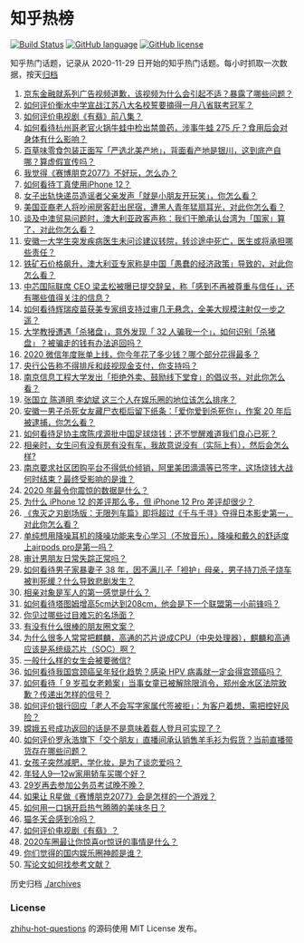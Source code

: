 # 知乎热榜
[![Build Status](https://github.com/ToWeLong/zhihu-hot-questions/workflows/CI/badge.svg)](https://github.com/ToWeLong/zhihu-hot-questions/actions)
[![GitHub language](https://img.shields.io/badge/language-golang-orange.svg)](https://golang.org/)
[![GitHub license](https://img.shields.io/github/license/ToWeLong/zhihu-hot-questions)](https://github.com/ToWeLong/zhihu-hot-questions/blob/main/LICENSE)

知乎热门话题，记录从 2020-11-29 日开始的知乎热门话题。每小时抓取一次数据，按天[归档](./archives)

<!-- BEGIN -->

1. [京东金融就系列广告视频道歉，该视频为什么会引起不适？暴露了哪些问题？](https://www.zhihu.com/question/434812647)
1. [如何评价衡水中学宣战江苏八大名校誓要摘得一月八省联考冠军？](https://www.zhihu.com/question/434940763)
1. [如何评价电视剧《有翡》前八集？](https://www.zhihu.com/question/434961707)
1. [如何看待杭州哥老官火锅牛蛙中检出禁兽药，涉事牛蛙 275 斤？食用后会对身体有什么影响？](https://www.zhihu.com/question/435097919)
1. [百草味零食包装正面写「严选北美产地」，背面看产地是银川，这到底产自哪？算虚假宣传吗？](https://www.zhihu.com/question/435073528)
1. [我觉得《赛博朋克2077》不好玩，怎么办？](https://www.zhihu.com/question/434263653)
1. [如何看待丁真使用iPhone 12？](https://www.zhihu.com/question/434592793)
1. [女子出轨快递员造谣者父亲发声「就是小朋友开玩笑」，你怎么看？](https://www.zhihu.com/question/435077717)
1. [美国亚裔老人将吵闹房客赶出民宿，遭黑人青年猛扇耳光，对此你怎么看？](https://www.zhihu.com/question/435065211)
1. [谈及中澳贸易问题时，澳大利亚政客声称：我们干脆承认台湾为「国家」算了，对此你怎么看？](https://www.zhihu.com/question/435103691)
1. [安徽一大学生突发疾病医生未问诊建议转院，转诊途中死亡，医生或将承担哪些责任？](https://www.zhihu.com/question/435050855)
1. [铁矿石价格飙升，澳大利亚专家称是中国「愚蠢的经济政策」导致的，对此你怎么看？](https://www.zhihu.com/question/434969935)
1. [中芯国际联席 CEO 梁孟松被曝已提交辞呈，称「感到不再被尊重与信任」，还有哪些值得关注的信息？](https://www.zhihu.com/question/435048793)
1. [如何看待辉瑞疫苗获美专家组支持过审几无悬念，全美大规模注射仅一步之遥？](https://www.zhihu.com/question/434360924)
1. [大学教授遭遇「杀猪盘」，意外发现「 32 人骗我一个」，如何识别「杀猪盘」？被骗走的钱有办法追回吗？](https://www.zhihu.com/question/435055077)
1. [2020 微信年度账单上线，你今年花了多少钱？哪个部分花得最多？](https://www.zhihu.com/question/435092624)
1. [央行公告称不得排斥和歧视现金支付，你支持吗？](https://www.zhihu.com/question/434960613)
1. [南京信息工程大学发出「拒绝外卖、鼓励线下堂食」的倡议书，对此你怎么看？](https://www.zhihu.com/question/434950443)
1. [张国立 陈道明 李幼斌 这三个人在娱乐圈的地位该怎么排序？](https://www.zhihu.com/question/38604238)
1. [安徽一男子杀死女友藏尸衣柜后留下纸条：「爱你爱到杀死你」，作案 20 年后被逮捕，你怎么看？](https://www.zhihu.com/question/435102114)
1. [如何看待足协主席陈戌源批中国足球烧钱：还不觉醒难道我们良心已死？](https://www.zhihu.com/question/434913230)
1. [相亲时，女生问有没有房有没有车，我故意说没有（实际上有），然后会怎么样?](https://www.zhihu.com/question/303926395)
1. [南京要求社区团购平台不得低价倾销，阿里美团滴滴等已签字，这场烧钱大战何时结束？最终受影响的是谁？](https://www.zhihu.com/question/434934109)
1. [2020 年最令你震惊的数据是什么？](https://www.zhihu.com/question/434916562)
1. [为什么 iPhone 12 的差评那么多，但 iPhone 12 Pro 差评却很少？](https://www.zhihu.com/question/428757527)
1. [《鬼灭之刃剧场版：无限列车篇》即将超过《千与千寻》夺得日本影史第一，对此你怎么看？](https://www.zhihu.com/question/434939139)
1. [单纯想用降噪耳机的降噪功能来专心学习（不放音乐），降噪和戴久的舒适度上airpods pro是第一吗？](https://www.zhihu.com/question/419647605)
1. [审计男朋友日常失踪正常吗？](https://www.zhihu.com/question/433758023)
1. [如何看待男子家暴妻子 38 年，因不满儿子「袒护」母亲，男子持刀杀子烧车被判死缓？什么导致悲剧发生？](https://www.zhihu.com/question/435098025)
1. [相亲对象是军人的第一感觉是什么？](https://www.zhihu.com/question/434909037)
1. [如何看待塔图姆增高5cm达到208cm，他会是下一个联盟第一小前锋吗？](https://www.zhihu.com/question/434842565)
1. [你见过哪些过目难忘的名场面？](https://www.zhihu.com/question/427425202)
1. [有没有什么很棒的朋友圈文案？](https://www.zhihu.com/question/314092494)
1. [为什么很多人常常把麒麟，高通的芯片说成CPU（中央处理器），麒麟和高通应该是系统级芯片（SOC）啊？](https://www.zhihu.com/question/308569054)
1. [一般什么样的女生会被要微信?](https://www.zhihu.com/question/323245237)
1. [如何看待我国宫颈癌呈年轻化趋势？感染 HPV 病毒就一定会得宫颈癌吗？](https://www.zhihu.com/question/434917483)
1. [如何看待「 9 岁孤女老赖案」当事女童已被解除限消令，郑州金水区法院致歉？传递出怎样的信号？](https://www.zhihu.com/question/435045157)
1. [如何评价银行回应「老人不会写字家属代签被拒」：为客户着想，需把控好风险？](https://www.zhihu.com/question/434956427)
1. [嫦娥五号成功返回的话是不是意味着载人登月可实现了？](https://www.zhihu.com/question/431876088)
1. [如何评价罗永浩旗下「交个朋友」直播间承认销售羊毛衫为假货？当前直播带货存在哪些问题？](https://www.zhihu.com/question/434966550)
1. [女孩子突然减肥，学化妆，是为了谈恋爱吗？](https://www.zhihu.com/question/399006202)
1. [年轻人9—12w家用轿车买哪个好？](https://www.zhihu.com/question/60931583)
1. [29岁再去参加公务员考试晚不晚？](https://www.zhihu.com/question/320494343)
1. [如果让 R星做《赛博朋克2077》会是怎样的一个游戏？](https://www.zhihu.com/question/434935063)
1. [如何用一口锅开启热气腾腾的美味冬日？](https://www.zhihu.com/question/434951476)
1. [猫冬天会感到冷吗？](https://www.zhihu.com/question/428634141)
1. [如何评价电视剧《有翡》？](https://www.zhihu.com/question/345511643)
1. [2020车圈最让你惊喜or惊讶的事情是什么？](https://www.zhihu.com/question/434769033)
1. [你们觉得的国内娱乐圈神颜是谁？](https://www.zhihu.com/question/408628229)
1. [写论文如何找参考文献？](https://www.zhihu.com/question/25746374)

<!-- END -->

历史归档 [./archives](./archives)


### License
[zhihu-hot-questions](https://github.com/towelong/zhihu-hot-questions) 的源码使用 MIT License 发布。